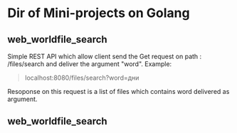 # Dir of Mini-projects on Golang

## web_worldfile_search

Simple REST API which allow client send the Get request on path : /files/search and deliver the argument "word". Example: 

> localhost:8080/files/search?word=дни

Resoponse on this request is a list of files which contains word delivered as argument.

## web_worldfile_search